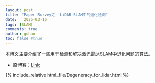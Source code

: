 ```yaml
---
layout: post
title: "Paper Survey之——LiDAR-SLAM中的退化检测"
date:   2025-03-16
tags: [SLAM]
comments: true
author: gohan
toc: false #true
---
```



<!-- * 目录
{:toc} -->


<!-- !!!!!!!!!!!!!!!!!!!!!!!!!!!!!!!!!!!!!!!!!!!!!!!!!!!!!!!!!!!!!!!!!!!!!!!!!!!!!!!!!!!!!!!!!!!!!!!!!!!!!!!!!!!!!!!!!!!!!!!!!!! -->
<!-- # 引言 -->

本博文主要介绍了一些用于检测和解决激光雷达SLAM中退化问题的算法。

* 原博客：[Link](https://gohan.github.io/File/Blogs/Poster/Degeneracy_for_lidar.html)

{% include_relative html_file/Degeneracy_for_lidar.html %}

<!-- <style>
/* 通过ID限定作用域 */
#iframe-wrapper-{{ page.url | slugify }} { /* 自动生成唯一ID */
  --cut-top: 200px;    /* 当前页面专用变量 */
  --cut-bottom: 200px;   /* 默认值 */

  width: 100%;
  overflow: hidden;
  position: relative;
  border: none;
  height: calc(100vh - var(--cut-top));
}

#iframe-content-{{ page.url | slugify }} {
  width: 100%;
  overflow: hidden;
  border: none;
  position: absolute;
  top: calc(-1 * var(--cut-top));
  left: 0;
  height: calc(100% + var(--cut-top) + var(--cut-bottom));
  display: block; /* 消除 iframe 默认的 inline 空隙 */
}
</style>

<div id="iframe-wrapper-{{ page.url | slugify }}">
  <iframe 
    id="iframe-content-{{ page.url | slugify }}"
    src="https://gohan.github.io/File/Blogs/Poster/Degeneracy_for_lidar.html"
    onload='
      const frame = this;
      const wrapper = frame.parentElement;
      
      const getCutValue = (name) => 
        parseInt(getComputedStyle(wrapper)
          .getPropertyValue(name).replace("px",""));

      const update = () => {
        try {
          const doc = frame.contentWindow.document;
          const fullHeight = Math.max(
            doc.body.scrollHeight,
            doc.documentElement.scrollHeight
          );
          
          // 动态设置高度
          wrapper.style.height = 
            `${Math.max(fullHeight - getCutValue("--cut-top") - getCutValue("--cut-bottom"), 0)}px`;
            
          frame.style.height = `${fullHeight}px`;
        } catch(e) {}
      };
      
      update();
      new ResizeObserver(update).observe(frame);
      window.addEventListener("resize", update);
    '
  ></iframe>
</div> -->